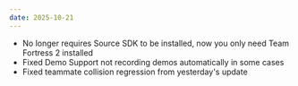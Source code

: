 ```yaml
---
date: 2025-10-21
---
```


* No longer requires Source SDK to be installed, now you only need Team Fortress 2 installed
* Fixed Demo Support not recording demos automatically in some cases
* Fixed teammate collision regression from yesterday's update
